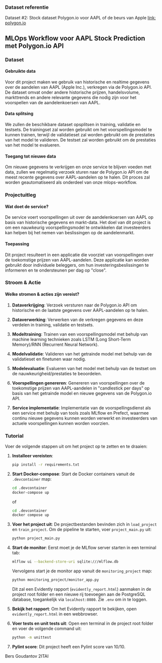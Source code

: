 ### Dataset referentie

Dataset #2: Stock dataset Polygon.io voor AAPL of de beurs van Apple
[link: polygon.io](https://polygon.io/)

## MLOps Workflow voor AAPL Stock Prediction met Polygon.io API

### Dataset

#### Gebruikte data

Voor dit project maken we gebruik van historische en realtime gegevens over de aandelen van AAPL (Apple Inc.), verkregen via de Polygon.io API. De dataset omvat onder andere historische prijzen, handelsvolume, markttrends en andere relevante gegevens die nodig zijn voor het voorspellen van de aandelenkoersen van AAPL.

#### Data splitsing

We zullen de beschikbare dataset opsplitsen in training, validatie en testsets. De trainingset zal worden gebruikt om het voorspellingsmodel te kunnen trainen, terwijl de validatieset zal worden gebruikt om de prestaties van het model te valideren. De testset zal worden gebruikt om de prestaties van het model te evalueren.

#### Toegang tot nieuwe data

Om nieuwe gegevens te verkrijgen en onze service te blijven voeden met data, zullen we regelmatig verzoek sturen naar de Polygon.io API om de meest recente gegevens over AAPL-aandelen op te halen. Dit proces zal worden geautomatiseerd als onderdeel van onze mlops-workflow.

### Projectuitleg

#### Wat doet de service?

De service voert voorspellingen uit over de aandelenkoersen van AAPL op basis van historische gegevens en markt-data. Het doel van dit project is om een nauwkeurig voorspellingsmodel te ontwikkelen dat investeerders kan helpen bij het nemen van beslissingen op de aandelenmarkt.

#### Toepassing

Dit project resulteert in een applicatie die voorziet van voorspellingen over de toekomstige prijzen van AAPL-aandelen. Deze applicatie kan worden gebruikt door individuele beleggers, om hun investeringsbeslissingen te informeren en te ondersteunen per dag op "close".

### Stroom & Actie

#### Welke stromen & acties zijn vereist?

1. **Dataverkrijging**: Verzoek versturen naar de Polygon.io API om historische en de laatste gegevens over AAPL-aandelen op te halen.

2. **Dataverwerking**: Verwerken van de verkregen gegevens en deze verdelen in training, validatie en testsets.

3. **Modeltraining**: Trainen van een voorspellingsmodel met behulp van machine learning technieken zoals LSTM (Long Short-Term Memory)/RNN (Recurrent Neural Network).

4. **Modelvalidatie**: Valideren van het getrainde model met behulp van de validatieset en finetunen waar nodig.

5. **Modelevaluatie**: Evalueren van het model met behulp van de testset om de nauwkeurigheid/prestaties te beoordelen.

6. **Voorspellingen genereren**: Genereren van voorspellingen over de toekomstige prijzen van AAPL-aandelen in "candlestick per days" op basis van het getrainde model en nieuwe gegevens van de Polygon.io API.

7. **Service implementatie**: Implementatie van de voorspellingsdienst als een service met behulp van tools zoals MLflow en Prefect, waarmee continu nieuwe gegevens kunnen worden verwerkt en investeerders van actuele voorspellingen kunnen worden voorzien.

### Tutorial

Voer de volgende stappen uit om het project op te zetten en te draaien:

1. **Installeer vereisten**:

   ```bash
   pip install -r requirements.txt
   ```

2. **Start Docker-compose**:
   Start de Docker containers vanuit de `.devcontainer` map:

   ```bash
   cd .devcontainer
   docker-compose up
   ```

   of

   ```bash
   cd .devcontainer
   docker compose up
   ```

3. **Voer het project uit**:
   De projectbestanden bevinden zich in `load_project` en `train_project`.
   Om de pipeline te starten, voer `project_main.py` uit:

   ```bash
   python project_main.py
   ```

4. **Start de monitor**:
   Eerst moet je de MLflow server starten in een terminal tab:

   ```bash
   mlflow ui --backend-store-uri sqlite:///mlflow.db
   ```

   Vervolgens start je de monitor app vanuit de `monitoring_project` map:

   ```bash
   python monitoring_project/monitor_app.py
   ```

   Dit zal een Evidently rapport (`evidently_report.html`) aanmaken in de project root folder en een nieuwe rij toevoegen aan de PostgreSQL database, toegankelijk via `localhost:8080`. Zie `.env` om in te loggen.

5. **Bekijk het rapport**:
   Om het Evidently rapport te bekijken, open `evidently_report.html` in een webbrowser.

6. **Voer tests en unit tests uit**:
   Open een terminal in de project root folder en voer de volgende command uit:

   ```bash
   python -m unittest
   ```

7. **Pylint score**:
   Dit project heeft een Pylint score van 10/10.

Bers Goudantov
2ITAI
